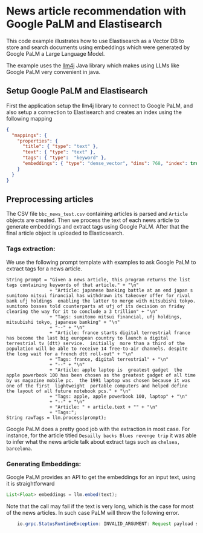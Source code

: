 # News article recommendation with Google PaLM and Elastisearch

This code example illustrates how to use Elastisearch as a Vector DB to store and search documents using embeddings which were generated by Google PaLM a Large Language Model.

The example uses the [llm4j](https://github.com/llmjava/llm4j) Java library which makes using LLMs like Google PaLM very convenient in java.

## Setup Google PaLM and Elastisearch
First the application setup the llm4j library to connect to Google PaLM, and also setup a connection to Elastisearch and creates an index using the following mapping

```json
{
  "mappings": {
    "properties": {
      "title": { "type": "text" },
      "text": { "type": "text" },
      "tags": { "type":  "keyword" },
      "embeddings": { "type": "dense_vector", "dims": 768, "index": true, "similarity": "cosine"}
    }
  }
}
```

## Preprocessing articles
The CSV file `bbc_news_test.csv` containing articles is parsed and `Article` objects are created. Then we process the text of each news article to generate embeddings and extract tags using Google PaLM. After that the final article object is uploaded to Elasticsearch.

### Tags extraction:
We use the following prompt template with examples to ask Google PaLM to extract tags for a news article.
```
String prompt = "Given a news article, this program returns the list tags containing keywords of that article." + "\n"
                + "Article: japanese banking battle at an end japan s sumitomo mitsui financial has withdrawn its takeover offer for rival bank ufj holdings  enabling the latter to merge with mitsubishi tokyo.  sumitomo bosses told counterparts at ufj of its decision on friday  clearing the way for it to conclude a 3 trillion" + "\n"
                + "Tags: sumitomo mitsui financial, ufj holdings, mitsubishi tokyo, japanese banking" + "\n"
                + "--" + "\n"
                + "Article: france starts digital terrestrial france has become the last big european country to launch a digital terrestrial tv (dtt) service.  initially  more than a third of the population will be able to receive 14 free-to-air channels. despite the long wait for a french dtt roll-out" + "\n"
                + "Tags: france, digital terrestrial" + "\n"
                + "--" + "\n"
                + "Article: apple laptop is  greatest gadget  the apple powerbook 100 has been chosen as the greatest gadget of all time  by us magazine mobile pc.  the 1991 laptop was chosen because it was one of the first  lightweight  portable computers and helped define the layout of all future notebook pcs." + "\n"
                + "Tags: apple, apple powerbook 100, laptop" + "\n"
                + "--" + "\n"
                + "Article: " + article.text + "" + "\n"
                + "Tags:";
String rawTags = llm.process(prompt);
```

Google PaLM does a pretty good job with the extraction in most case. For instance, for the article titled `Desailly backs Blues revenge trip` it was able to infer what the news article talk about extract tags such as `chelsea, barcelona`.

### Generating Embeddings:
Google PaLM provides an API to get the embeddings for an input text, using it is straightforward

```java
List<Float> embeddings = llm.embed(text);
```

Note that the call may fail if the text is very long, which is the case for most of the news articles. In such case PaLM will throw the following error.

```java
    io.grpc.StatusRuntimeException: INVALID_ARGUMENT: Request payload size exceeds the limit: 10000 bytes
```